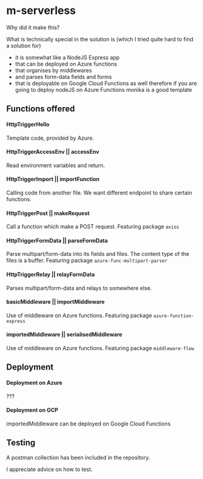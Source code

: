 # m-serverless

Why did it make this?

What is technically special in the solution is (which I tried quite hard to find a solution for)
- it is somewhat like a NodeJS Express app
- that can be deployed on Azure functions
- that organises by middlewares
- and parses form-data fields and forms
- that is deployable on Google Cloud Functions as well
therefore if you are going to deploy nodeJS on Azure Functions monika is a good template

## Functions offered

#### HttpTriggerHello
Template code, provided by Azure.

#### HttpTriggerAccessEnv || accessEnv
Read environment variables and return.

#### HttpTriggerImport || importFunction
Calling code from another file. We want different endpoint to share certain functions.

#### HttpTriggerPost || makeRequest
Call a function which make a POST request.
Featuring package `axios`

#### HttpTriggerFormData || parseFormData
Parse multipart/form-data into its fields and files. The content type of the files is a buffer.
Featuring package `azure-func-multipart-parser`

#### HttpTriggerRelay || relayFormData
Parses multipart/form-data and relays to somewhere else.

#### basicMiddleware || importMiddleware
Use of middleware on Azure functions.
Featuring package `azure-function-express`

#### importedMiddleware || serialisedMiddleware
Use of middleware on Azure functions. 
Featuring package `middleware-flow`

## Deployment

#### Deployment on Azure
???

#### Deployment on GCP
importedMiddleware can be deployed on Google Cloud Functions

## Testing
A postman collection has been included in the repository.

I appreciate advice on how to test.
